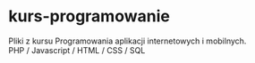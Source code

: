 # kurs-programowanie
Pliki z kursu Programowania aplikacji internetowych i mobilnych.<br>
PHP / Javascript / HTML / CSS / SQL
